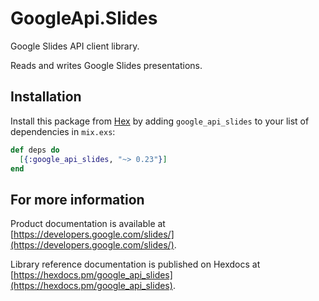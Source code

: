 # GoogleApi.Slides

Google Slides API client library.

Reads and writes Google Slides presentations.

## Installation

Install this package from [Hex](https://hex.pm) by adding
`google_api_slides` to your list of dependencies in `mix.exs`:

```elixir
def deps do
  [{:google_api_slides, "~> 0.23"}]
end
```

## For more information

Product documentation is available at [https://developers.google.com/slides/](https://developers.google.com/slides/).

Library reference documentation is published on Hexdocs at
[https://hexdocs.pm/google_api_slides](https://hexdocs.pm/google_api_slides).

